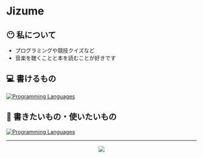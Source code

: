 # Jizume
## 😶 私について
* プログラミングや競技クイズなど
* 音楽を聴くことと本を読むことが好きです

## 💻 書けるもの
[![Programming Languages](https://skillicons.dev/icons?i=html,css,ts)](https://skillicons.dev)

## 🫥 書きたいもの・使いたいもの
[![Programming Languages](https://skillicons.dev/icons?i=rust,go,php,cpp,tauri,next)](https://skillicons.dev)
 <hr>
 
<div align="center">
  
 ![](http://github-profile-summary-cards.vercel.app/api/cards/profile-details?username=jizumeletter&theme=tokyonight)
 
</div>
